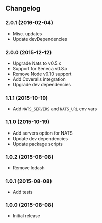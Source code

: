 ## Changelog

### 2.0.1 (2016-02-04)

* Misc. updates
* Update devDependencies

### 2.0.0 (2015-12-12)

* Upgrade Nats to v0.5.x 
* Support for Seneca v0.8.x
* Remove Node v0.10 support
* Add Coveralls integration
* Upgrade dev dependencies

### 1.1.1 (2015-10-19)

* Add `NATS_SERVERS` and `NATS_URL` env vars

### 1.1.0 (2015-10-19)

* Add servers option for NATS
* Update dev dependencies
* Update package scripts

### 1.0.2 (2015-08-08)

* Remove lodash

### 1.0.1 (2015-08-08)

* Add tests

### 1.0.0 (2015-08-08)

* Initial release